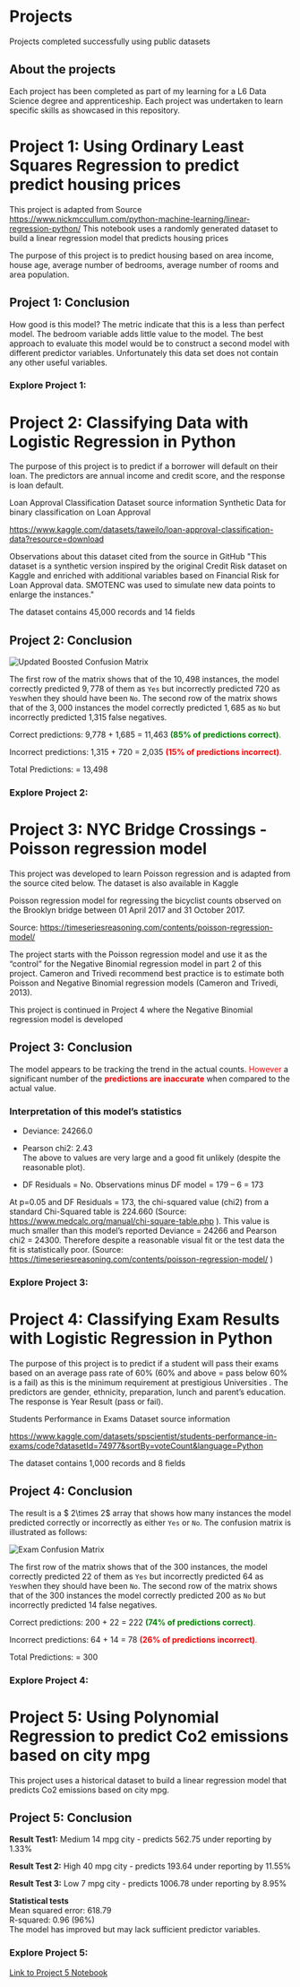 # Projects
Projects completed successfully using public datasets 

## About the projects
Each project has been completed as part of my learning for a L6 Data Science degree and apprenticeship. Each project was undertaken to learn specific skills as showcased in this repository. 

# Project 1: Using Ordinary Least Squares Regression to predict predict housing prices

This project is adapted from Source https://www.nickmccullum.com/python-machine-learning/linear-regression-python/
This notebook uses a randomly generated dataset to build a linear regression model that predicts housing prices

The purpose of this project is to predict housing based on area income, house age, average number of bedrooms, average number of rooms and area population.

## Project 1: Conclusion
How good is this model? The metric indicate that this is a less than perfect model. The bedroom variable adds little value to the model. The best approach to evaluate this model would be to construct a second model with different predictor variables. Unfortunately this data set does not contain any other useful variables.

### Explore Project 1:


# Project 2: Classifying Data with Logistic Regression in Python

The purpose of this project is to predict if a borrower will default on their loan. The predictors are annual income and credit score, and the response is loan default.

Loan Approval Classification Dataset source information Synthetic Data for binary classification on Loan Approval

https://www.kaggle.com/datasets/taweilo/loan-approval-classification-data?resource=download

Observations about this dataset cited from the source in GitHub "This dataset is a synthetic version inspired by the original Credit Risk dataset on Kaggle and enriched with additional variables based on Financial Risk for Loan Approval data. SMOTENC was used to simulate new data points to enlarge the instances."

The dataset contains 45,000 records and 14 fields

## Project 2: Conclusion

![Updated Boosted Confusion Matrix](https://github.com/user-attachments/assets/ec6fe5bb-b066-4b39-8d91-869db4bdbe29)

The first row of the matrix shows that of the $10,498$ instances, the model correctly predicted $9,778$ of them as `Yes` but incorrectly predicted $720$ as `Yes`when they should have been `No`. The second row of the matrix shows that of the $3,000$ instances the model correctly predicted $1,685$ as `No` but incorrectly predicted 1,315 false negatives.  

Correct predictions: 9,778 + 1,685 = 11,463 <span style="color:green">**(85% of predictions correct)**.</span>  

Incorrect predictions: 1,315 + 720 =  2,035 <span style="color:red">**(15% of predictions incorrect)**.</span>  

Total Predictions:                 = 13,498

### Explore Project 2:


# Project 3:  NYC Bridge Crossings - Poisson regression model

This project was developed to learn Poisson regression and is adapted from the source cited below. The dataset is also available in Kaggle

Poisson regression model for regressing the bicyclist counts observed on the Brooklyn bridge between 01 April 2017 and 31 October 2017.

Source: https://timeseriesreasoning.com/contents/poisson-regression-model/

The project starts with the Poisson regression model and use it as the “control” for the Negative Binomial regression model in part 2 of this project. Cameron and Trivedi recommend best practice is to estimate both Poisson and Negative Binomial regression models (Cameron and Trivedi, 2013).

This project is continued in Project 4 where the Negative Binomial regression model is developed

## Project 3: Conclusion
The model appears to be tracking the trend in the actual counts. 
<span style="color:red">However</span> a significant number of the <span style="color:red">**predictions are inaccurate**</span> when compared to the actual value.

###  Interpretation of this model’s statistics 
* Deviance: 	24266.0
* Pearson chi2:	2.43  
The above to values are very large and a good fit unlikely (despite the reasonable plot).  

* DF Residuals 	= No. Observations minus DF model
                		= 179 – 6 = 173	

At p=0.05 and DF Residuals = 173, the chi-squared value (chi2) from a standard Chi-Squared table is 224.660
 (Source: https://www.medcalc.org/manual/chi-square-table.php ). 
This value is much smaller than this model’s reported Deviance = 24266 and Pearson chi2 = 24300. Therefore despite a reasonable visual fit or the test data the fit is statistically poor. (Source: https://timeseriesreasoning.com/contents/poisson-regression-model/ )

### Explore Project 3: 


# Project 4: Classifying Exam Results with Logistic Regression in Python

The purpose of this project is to predict if a student will pass their exams based on an average pass rate of 60% (60% and above = pass below 60% is a fail) as this is the minimum requirement at prestigious Universities . The predictors are gender, ethnicity, preparation, lunch and parent’s education. The response is Year Result (pass or fail).

Students Performance in Exams Dataset source information

https://www.kaggle.com/datasets/spscientist/students-performance-in-exams/code?datasetId=74977&sortBy=voteCount&language=Python 

The dataset contains 1,000 records and 8 fields

## Project 4: Conclusion

The result is a $ 2\times 2$ array that shows how many instances the model predicted correctly or incorrectly as either `Yes` or `No`. The confusion matrix is illustrated as follows:

![Exam Confusion Matrix](https://github.com/user-attachments/assets/cf534d6e-634d-4dda-a4cf-6eca570e7b09)


The first row of the matrix shows that of the $300$ instances, the model correctly predicted $22$ of them as `Yes` but incorrectly predicted $64$ as `Yes`when they should have been `No`. The second row of the matrix shows that of the $300$ instances the model correctly predicted $200$ as `No` but incorrectly predicted 14 false negatives.  

Correct predictions:   200 + 22 = 222 <span style="color:green">**(74% of predictions correct)**.</span>  

Incorrect predictions: 64 + 14 =  78 <span style="color:red">**(26% of predictions incorrect)**.</span>  

Total Predictions:             = 300

### Explore Project 4: 


# Project 5: Using Polynomial Regression to predict Co2 emissions based on city mpg

This project uses a historical dataset to build a linear regression model that predicts Co2 emissions based on city mpg.

## Project 5: Conclusion  
**Result Test1:** Medium 14 mpg city - predicts 562.75 under reporting by 1.33%  

**Result Test 2:** High 40 mpg city - predicts 193.64 under reporting by 11.55%  

**Result Test 3:** Low 7 mpg city - predicts 1006.78 under reporting by 8.95%  

**Statistical tests**  
Mean squared error: 618.79  
R-squared: 0.96 (96%)  
The model has improved but may lack sufficient predictor variables.

### Explore Project 5: 
[Link to Project 5 Notebook](path_to_notebook_5)

